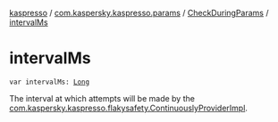 [kaspresso](../../index.md) / [com.kaspersky.kaspresso.params](../index.md) / [CheckDuringParams](index.md) / [intervalMs](./interval-ms.md)

# intervalMs

`var intervalMs: `[`Long`](https://kotlinlang.org/api/latest/jvm/stdlib/kotlin/-long/index.html)

The interval at which attempts will be made by the [com.kaspersky.kaspresso.flakysafety.ContinuouslyProviderImpl](../../com.kaspersky.kaspresso.flakysafety/-check-during-provider-impl/index.md).

